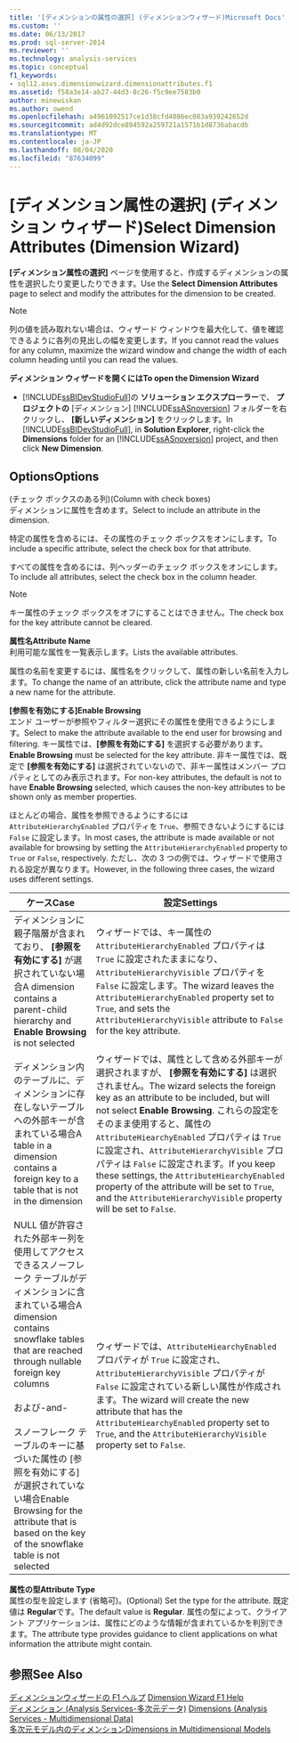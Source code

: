 ```yaml
---
title: '[ディメンションの属性の選択] (ディメンションウィザード)Microsoft Docs'
ms.custom: ''
ms.date: 06/13/2017
ms.prod: sql-server-2014
ms.reviewer: ''
ms.technology: analysis-services
ms.topic: conceptual
f1_keywords:
- sql12.asvs.dimensionwizard.dimensionattributes.f1
ms.assetid: f58a3e14-ab27-44d3-8c26-f5c9ee7583b0
author: minewiskan
ms.author: owend
ms.openlocfilehash: a4961092517ce1d38cfd4086ec083a939242652d
ms.sourcegitcommit: ad4d92dce894592a259721a1571b1d8736abacdb
ms.translationtype: MT
ms.contentlocale: ja-JP
ms.lasthandoff: 08/04/2020
ms.locfileid: "87634099"
---
```

# <a name="select-dimension-attributes-dimension-wizard"></a><span data-ttu-id="fa888-102">[ディメンション属性の選択] (ディメンション ウィザード)</span><span class="sxs-lookup"><span data-stu-id="fa888-102">Select Dimension Attributes (Dimension Wizard)</span></span>
  <span data-ttu-id="fa888-103">**[ディメンション属性の選択]** ページを使用すると、作成するディメンションの属性を選択したり変更したりできます。</span><span class="sxs-lookup"><span data-stu-id="fa888-103">Use the **Select Dimension Attributes** page to select and modify the attributes for the dimension to be created.</span></span>  
  
> [!NOTE]  
>  <span data-ttu-id="fa888-104">列の値を読み取れない場合は、ウィザード ウィンドウを最大化して、値を確認できるように各列の見出しの幅を変更します。</span><span class="sxs-lookup"><span data-stu-id="fa888-104">If you cannot read the values for any column, maximize the wizard window and change the width of each column heading until you can read the values.</span></span>  
  
 <span data-ttu-id="fa888-105">**ディメンション ウィザードを開くには**</span><span class="sxs-lookup"><span data-stu-id="fa888-105">**To open the Dimension Wizard**</span></span>  
  
-   <span data-ttu-id="fa888-106">[!INCLUDE[ssBIDevStudioFull](../includes/ssbidevstudiofull-md.md)]の **ソリューション エクスプローラー**で、 **プロジェクトの** [ディメンション] [!INCLUDE[ssASnoversion](../includes/ssasnoversion-md.md)] フォルダーを右クリックし、 **[新しいディメンション]** をクリックします。</span><span class="sxs-lookup"><span data-stu-id="fa888-106">In [!INCLUDE[ssBIDevStudioFull](../includes/ssbidevstudiofull-md.md)], in **Solution Explorer**, right-click the **Dimensions** folder for an [!INCLUDE[ssASnoversion](../includes/ssasnoversion-md.md)] project, and then click **New Dimension**.</span></span>  
  
## <a name="options"></a><span data-ttu-id="fa888-107">Options</span><span class="sxs-lookup"><span data-stu-id="fa888-107">Options</span></span>  
 <span data-ttu-id="fa888-108">(チェック ボックスのある列)</span><span class="sxs-lookup"><span data-stu-id="fa888-108">(Column with check boxes)</span></span>  
 <span data-ttu-id="fa888-109">ディメンションに属性を含めます。</span><span class="sxs-lookup"><span data-stu-id="fa888-109">Select to include an attribute in the dimension.</span></span>  
  
 <span data-ttu-id="fa888-110">特定の属性を含めるには、その属性のチェック ボックスをオンにします。</span><span class="sxs-lookup"><span data-stu-id="fa888-110">To include a specific attribute, select the check box for that attribute.</span></span>  
  
 <span data-ttu-id="fa888-111">すべての属性を含めるには、列ヘッダーのチェック ボックスをオンにします。</span><span class="sxs-lookup"><span data-stu-id="fa888-111">To include all attributes, select the check box in the column header.</span></span>  
  
> [!NOTE]  
>  <span data-ttu-id="fa888-112">キー属性のチェック ボックスをオフにすることはできません。</span><span class="sxs-lookup"><span data-stu-id="fa888-112">The check box for the key attribute cannot be cleared.</span></span>  
  
 <span data-ttu-id="fa888-113">**属性名**</span><span class="sxs-lookup"><span data-stu-id="fa888-113">**Attribute Name**</span></span>  
 <span data-ttu-id="fa888-114">利用可能な属性を一覧表示します。</span><span class="sxs-lookup"><span data-stu-id="fa888-114">Lists the available attributes.</span></span>  
  
 <span data-ttu-id="fa888-115">属性の名前を変更するには、属性名をクリックして、属性の新しい名前を入力します。</span><span class="sxs-lookup"><span data-stu-id="fa888-115">To change the name of an attribute, click the attribute name and type a new name for the attribute.</span></span>  
  
 <span data-ttu-id="fa888-116">**[参照を有効にする]**</span><span class="sxs-lookup"><span data-stu-id="fa888-116">**Enable Browsing**</span></span>  
 <span data-ttu-id="fa888-117">エンド ユーザーが参照やフィルター選択にその属性を使用できるようにします。</span><span class="sxs-lookup"><span data-stu-id="fa888-117">Select to make the attribute available to the end user for browsing and filtering.</span></span> <span data-ttu-id="fa888-118">キー属性では、**[参照を有効にする]** を選択する必要があります。</span><span class="sxs-lookup"><span data-stu-id="fa888-118">**Enable Browsing** must be selected for the key attribute.</span></span> <span data-ttu-id="fa888-119">非キー属性では、既定で **[参照を有効にする]** は選択されていないので、非キー属性はメンバー プロパティとしてのみ表示されます。</span><span class="sxs-lookup"><span data-stu-id="fa888-119">For non-key attributes, the default is not to have **Enable Browsing** selected, which causes the non-key attributes to be shown only as member properties.</span></span>  
  
 <span data-ttu-id="fa888-120">ほとんどの場合、属性を参照できるようにするには `AttributeHierarchyEnabled` プロパティを `True`、参照できないようにするには `False` に設定します。</span><span class="sxs-lookup"><span data-stu-id="fa888-120">In most cases, the attribute is made available or not available for browsing by setting the `AttributeHierarchyEnabled` property to `True` or `False`, respectively.</span></span> <span data-ttu-id="fa888-121">ただし、次の 3 つの例では、ウィザードで使用される設定が異なります。</span><span class="sxs-lookup"><span data-stu-id="fa888-121">However, in the following three cases, the wizard uses different settings.</span></span>  
  
|<span data-ttu-id="fa888-122">ケース</span><span class="sxs-lookup"><span data-stu-id="fa888-122">Case</span></span>|<span data-ttu-id="fa888-123">設定</span><span class="sxs-lookup"><span data-stu-id="fa888-123">Settings</span></span>|  
|----------|--------------|  
|<span data-ttu-id="fa888-124">ディメンションに親子階層が含まれており、 **[参照を有効にする]** が選択されていない場合</span><span class="sxs-lookup"><span data-stu-id="fa888-124">A dimension contains a parent-child hierarchy and **Enable Browsing** is not selected</span></span>|<span data-ttu-id="fa888-125">ウィザードでは、キー属性の `AttributeHierarchyEnabled` プロパティは `True` に設定されたままになり、`AttributeHierarchyVisible` プロパティを `False` に設定します。</span><span class="sxs-lookup"><span data-stu-id="fa888-125">The wizard leaves the `AttributeHierarchyEnabled` property set to `True`, and sets the `AttributeHierarchyVisible` attribute to `False` for the key attribute.</span></span>|  
|<span data-ttu-id="fa888-126">ディメンション内のテーブルに、ディメンションに存在しないテーブルへの外部キーが含まれている場合</span><span class="sxs-lookup"><span data-stu-id="fa888-126">A table in a dimension contains a foreign key to a table that is not in the dimension</span></span>|<span data-ttu-id="fa888-127">ウィザードでは、属性として含める外部キーが選択されますが、 **[参照を有効にする]** は選択されません。</span><span class="sxs-lookup"><span data-stu-id="fa888-127">The wizard selects the foreign key as an attribute to be included, but will not select **Enable Browsing**.</span></span> <span data-ttu-id="fa888-128">これらの設定をそのまま使用すると、属性の `AttributeHiearchyEnabled` プロパティは `True` に設定され、`AttributeHierarchyVisible` プロパティは `False` に設定されます。</span><span class="sxs-lookup"><span data-stu-id="fa888-128">If you keep these settings, the `AttributeHiearchyEnabled` property of the attribute will be set to `True`, and the `AttributeHierarchyVisible` property will be set to `False`.</span></span>|  
|<span data-ttu-id="fa888-129">NULL 値が許容された外部キー列を使用してアクセスできるスノーフレーク テーブルがディメンションに含まれている場合</span><span class="sxs-lookup"><span data-stu-id="fa888-129">A dimension contains snowflake tables that are reached through nullable foreign key columns</span></span><br /><br /> <span data-ttu-id="fa888-130">および</span><span class="sxs-lookup"><span data-stu-id="fa888-130">-and-</span></span><br /><br /> <span data-ttu-id="fa888-131">スノーフレーク テーブルのキーに基づいた属性の [参照を有効にする] が選択されていない場合</span><span class="sxs-lookup"><span data-stu-id="fa888-131">Enable Browsing for the attribute that is based on the key of the snowflake table is not selected</span></span>|<span data-ttu-id="fa888-132">ウィザードでは、`AttributeHiearchyEnabled` プロパティが `True` に設定され、`AttributeHierarchyVisible` プロパティが `False` に設定されている新しい属性が作成されます。</span><span class="sxs-lookup"><span data-stu-id="fa888-132">The wizard will create the new attribute that has the `AttributeHiearchyEnabled` property set to `True`, and the `AttributeHierarchyVisible` property set to `False`.</span></span>|  
  
 <span data-ttu-id="fa888-133">**属性の型**</span><span class="sxs-lookup"><span data-stu-id="fa888-133">**Attribute Type**</span></span>  
 <span data-ttu-id="fa888-134">属性の型を設定します (省略可)。</span><span class="sxs-lookup"><span data-stu-id="fa888-134">(Optional) Set the type for the attribute.</span></span> <span data-ttu-id="fa888-135">既定値は **Regular**です。</span><span class="sxs-lookup"><span data-stu-id="fa888-135">The default value is **Regular**.</span></span> <span data-ttu-id="fa888-136">属性の型によって、クライアント アプリケーションは、属性にどのような情報が含まれているかを判別できます。</span><span class="sxs-lookup"><span data-stu-id="fa888-136">The attribute type provides guidance to client applications on what information the attribute might contain.</span></span>  
  
## <a name="see-also"></a><span data-ttu-id="fa888-137">参照</span><span class="sxs-lookup"><span data-stu-id="fa888-137">See Also</span></span>  
 <span data-ttu-id="fa888-138">[ディメンションウィザードの F1 ヘルプ](dimension-wizard-f1-help.md) </span><span class="sxs-lookup"><span data-stu-id="fa888-138">[Dimension Wizard F1 Help](dimension-wizard-f1-help.md) </span></span>  
 <span data-ttu-id="fa888-139">[ディメンション &#40;Analysis Services-多次元データ&#41;](multidimensional-models-olap-logical-dimension-objects/dimensions-analysis-services-multidimensional-data.md) </span><span class="sxs-lookup"><span data-stu-id="fa888-139">[Dimensions &#40;Analysis Services - Multidimensional Data&#41;](multidimensional-models-olap-logical-dimension-objects/dimensions-analysis-services-multidimensional-data.md) </span></span>  
 [<span data-ttu-id="fa888-140">多次元モデル内のディメンション</span><span class="sxs-lookup"><span data-stu-id="fa888-140">Dimensions in Multidimensional Models</span></span>](multidimensional-models/dimensions-in-multidimensional-models.md)  
  
  
